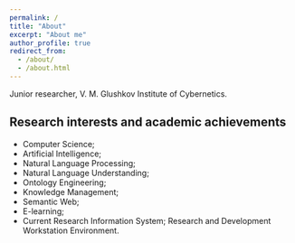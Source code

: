 ```yaml
---
permalink: /
title: "About"
excerpt: "About me"
author_profile: true
redirect_from: 
  - /about/
  - /about.html
---
```


Junior researcher, V. M. Glushkov Institute of Cybernetics.
## Research interests and academic achievements
* Computer Science;
* Artificial Intelligence;
* Natural Language Processing;
* Natural Language Understanding;
* Ontology Engineering;
* Knowledge Management;
* Semantic Web;
* E-learning;
* Current Research Information System; Research and Development Workstation Environment.

